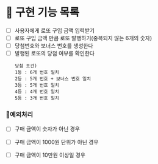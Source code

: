 # 🎯 구현 기능 목록
- [ ] 사용자에게 로또 구입 금액 입력받기
- [ ] 로또 구입 금액 만큼 로또 발행하기(중복되지 않는 6개의 숫자)
- [ ] 당첨번호와 보너스 번호를 생성한다
- [ ] 발행된 로또의 당첨 여부를 확인한다
    ````
    당첨 조건)
    1등 : 6개 번호 일치
    2등 : 5개 번호 + 보너스 번호 일치
    3등 : 5개 번호 일치
    4등 : 4개 번호 일치
    5등 : 3개 번호 일치 
    ````
###  🚫예외처리

- [ ] 구매 금액이 숫자가 아닌 경우
- [ ] 구매 금액이 1000원 단위가 아닌 경우
- [ ] 구매 금액이 10만원 이상일 경우
  
